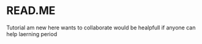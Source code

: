 # READ.ME
Tutorial 
am new here wants to collaborate 
would be healpfull if anyone can help
laerning period

